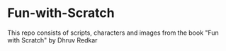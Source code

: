 # Fun-with-Scratch
This repo consists of scripts, characters and images from the book "Fun with Scratch" by Dhruv Redkar
